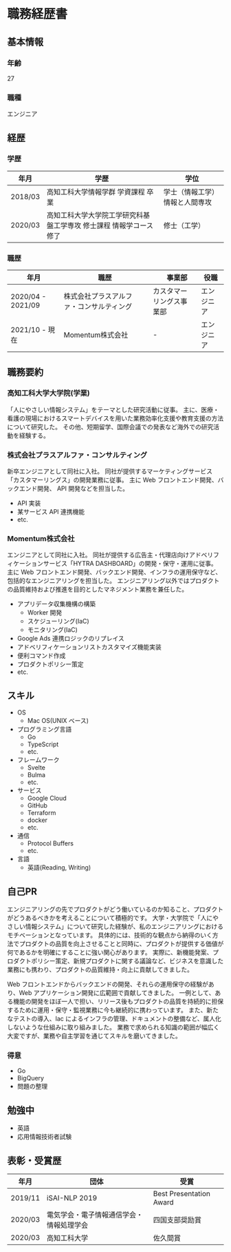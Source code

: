 # 職務経歴書

## 基本情報

### 年齢

27

### 職種

エンジニア

## 経歴

### 学歴

| 年月     | 学歴                                                    | 学位                      |
| ------- | ------------------------------------------------------- | ------------------------ |
| 2018/03 | 高知工科大学情報学群 学資課程 卒業                            | 学士（情報工学） 情報と人間専攻 |
| 2020/03 | 高知工科大学大学院工学研究科基盤工学専攻 修士課程 情報学コース 修了 | 修士（工学）                 |

### 職歴

| 年月               | 職歴                          |　事業部               | 役職    |
| ----------------- | ----------------------------- | ------------------ | ------- |
| 2020/04 - 2021/09 | 株式会社プラスアルファ・コンサルティング | カスタマーリングス事業部 | エンジニア |
| 2021/10 - 現在     | Momentum株式会社               | -                  | エンジニア |

## 職務要約

### 高知工科大学大学院(学業)

「人にやさしい情報システム」をテーマとした研究活動に従事。
主に、医療・看護の現場におけるスマートデバイスを用いた業務効率化支援や教育支援の方法について研究した。
その他、短期留学、国際会議での発表など海外での研究活動を経験する。

### 株式会社プラスアルファ・コンサルティング

新卒エンジニアとして同社に入社。
同社が提供するマーケティングサービス「カスタマーリングス」の開発業務に従事。
主に Web フロントエンド開発、バックエンド開発、 API 開発などを担当した。

- API 実装
- 某サービス API 連携機能
- etc.

### Momentum株式会社

エンジニアとして同社に入社。
同社が提供する広告主・代理店向けアドベリフィケーションサービス「HYTRA DASHBOARD」の開発・保守・運用に従事。
主に Web フロントエンド開発、バックエンド開発、インフラの運用保守など、包括的なエンジニアリングを担当した。
エンジニアリング以外ではプロダクトの品質維持および推進を目的としたマネジメント業務を兼任した。

- アプリデータ収集機構の構築
  - Worker 開発
  - スケジューリング(IaC)
  - モニタリング(IaC)
- Google Ads 連携ロジックのリプレイス
- アドベリフィケーションリストカスタマイズ機能実装
- 便利コマンド作成
- プロダクトポリシー策定
- etc.

## スキル

- OS
  - Mac OS(UNIX ベース)
- プログラミング言語
  - Go
  - TypeScript
  - etc.
- フレームワーク
  - Svelte
  - Bulma
  - etc.
- サービス
  - Google Cloud
  - GitHub
  - Terraform
  - docker
  - etc.
- 通信
  - Protocol Buffers
  - etc.
- 言語
  - 英語(Reading, Writing)

## 自己PR

エンジニアリングの先でプロダクトがどう働いているのか知ること、プロダクトがどうあるべきかを考えることについて積極的です。
大学・大学院で「人にやさしい情報システム」について研究した経験が、私のエンジニアリングにおけるモチベーションとなっています。
具体的には、技術的な観点から納得のいく方法でプロダクトの品質を向上させることと同時に、プロダクトが提供する価値が何であるかを明確にすることに強い関心があります。
実際に、新機能発案、プロダクトポリシー策定、新規プロダクトに関する議論など、ビジネスを意識した業務にも携わり、プロダクトの品質維持・向上に貢献してきました。

Web フロントエンドからバックエンドの開発、それらの運用保守の経験があり、Web アプリケーション開発に広範囲で貢献してきました。
一例として、ある機能の開発をほぼ一人で担い、リリース後もプロダクトの品質を持続的に担保するために運用・保守・監視業務に今も継続的に携わっています。
また、新たなテストの導入、Iac によるインフラの管理、ドキュメントの整備など、属人化しないような仕組みに取り組みました。
業務で求められる知識の範囲が幅広く大変ですが、業務や自主学習を通じてスキルを磨いてきました。

### 得意

- Go
- BigQuery
- 問題の整理

## 勉強中

- 英語
- 応用情報技術者試験

## 表彰・受賞歴

| 年月     | 団体                             | 受賞                    |
| ------- | ------------------------------- | ----------------------- |
| 2019/11 | iSAI-NLP 2019                   | Best Presentation Award |
| 2020/03 | 電気学会・電子情報通信学会・情報処理学会 | 四国支部奨励賞            |
| 2020/03 | 高知工科大学                       | 佐久間賞                 |
